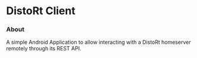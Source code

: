 # DistoRt Client

### About
A simple Android Application to allow interacting with a DistoRt homeserver remotely through its REST API.
